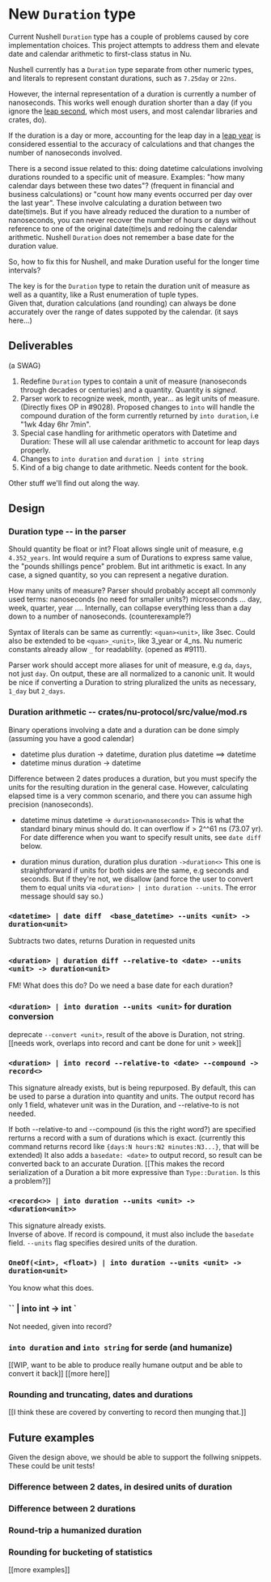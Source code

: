 # New `Duration` type

Current Nushell `Duration` type has a couple of problems caused by core implementation choices.  This project attempts to address them and elevate
date and calendar arithmetic to first-class status in Nu.

Nushell currently has a `Duration` type separate from other numeric types, and literals to represent constant durations, such as `7.25day` or `22ns`.  

However, the internal representation of a duration is currently a number of nanoseconds.  This works well enough duration shorter than a day (if you ignore the [leap second](https://en.wikipedia.org/wiki/Leap_second), which most users, and most calendar libraries and crates, do).

If the duration is a day or more, accounting for the leap day in a [leap year](https://en.wikipedia.org/wiki/Leap_year) is considered essential to the accuracy of calculations and that changes the number of nanoseconds involved.

There is a second issue related to this: doing datetime calculations involving durations rounded to a specific unit of measure.  Examples: "how many calendar days between these two dates"? (frequent in financial and business calculations) or "count how many events occurred per day over the last year".  These involve calculating a duration between two date(time)s. But if you have already reduced the duration to a number of nanoseconds, you can never recover the number of hours or days without reference to one of the original date(time)s and redoing the calendar arithmetic.  Nushell `Duration` does not remember a base date for the duration value.

So, how to fix this for Nushell, and make Duration useful for the longer time intervals?  

The key is for the `Duration` type to retain the duration unit of measure as well as a quantity, like a Rust enumeration of tuple types.  
Given that, duration calculations (and rounding) can always be done accurately over the range of dates suppoted by the calendar. (it says here...)

## Deliverables
(a SWAG)

1. Redefine `Duration` types to contain a unit of measure (nanoseconds through decades or centuries) and a quantity.  Quantity is *signed*.
2. Parser work to recognize week, month, year... as legit units of measure.  (Directly fixes OP in #9028).  Proposed changes to `into` will handle the compound duration of the form currently returned by `into duration`, i.e "1wk 4day 6hr 7min".
3. Special case handling for arithmetic operators with Datetime and Duration:
These will all use calendar arithmetic to account for leap days properly.
4. Changes to `into duration` and `duration | into string`
5. Kind of a big change to date arithmetic.  Needs content for the book.

Other stuff we'll find out along the way.

## Design
### Duration type -- in the parser
Should quantity be float or int?  Float allows single unit of measure, e.g `4.352_years`.  Int would require a sum of Durations to express same value, the "pounds shillings pence" problem.  But int arithmetic is exact.  In any case, a signed quantity, so you can represent a negative duration.

How many units of measure? Parser should probably accept all commonly used terms: nanoseconds (no need for smaller units?) microseconds ... day, week, quarter, year ....  Internally, can collapse everything less than a day down to a number of nanoseconds. (counterexample?)

Syntax of literals can be same as currently: `<quan><unit>`, like 3sec.  Could also be extended to be `<quan>_<unit>`, like 3_year or 4_ns.  Nu numeric constants already allow `_` for readablilty.  (opened as #9111).

Parser work should accept more aliases for unit of measure, e.g `da`, `days`, not just `day`.  On output, these are all normalized to a canonic unit.
It would be nice if converting a Duration to string pluralized the units as necessary, `1_day` but `2_days`.
### Duration arithmetic -- crates/nu-protocol/src/value/mod.rs
Binary operations involving a date and a duration can be done simply (assuming you have a good calendar)
   * datetime plus duration -> datetime, duration plus datetime ==> datetime  
   * datetime minus duration -> datetime  

Difference between 2 dates produces a duration, but you must specify the units for the resulting duration in the general case.  However, calculating elapsed time is a very common scenario, and there you can assume high precision (nanoseconds). 
   * datetime minus datetime -> `duration<nanoseconds>`
   This is what the standard binary minus should do.  It can overflow if > 2^^61 ns (73.07 yr).  
   For date difference when you want to specify result units, see `date diff` below.

   * duration minus duration, duration plus duration   `->duration<>`
   This one is straightforward if units for both sides are the same, e.g seconds and seconds.  But if they're not, we disallow (and force the user to convert them to equal units via `<duration> | into duration --units`.  The error message should say so.)
### `<datetime> | date diff  <base_datetime> --units <unit> -> duration<unit>`
Subtracts two dates, returns Duration in requested units
### `<duration> | duration diff --relative-to <date> --units <unit> -> duration<unit>`
FM! What does this do?  Do we need a base date for each duration?
### `<duration> | into duration --units <unit>` for duration conversion
deprecate `--convert <unit>`, result of the above is Duration, not string.  
[[needs work, overlaps into record and cant be done for unit > week]]
### `<duration> | into record --relative-to <date> --compound -> record<>`
This signature already exists, but is being repurposed.
By default, this can be used to parse a duration into quantity and units.  The output record has only 1 field, whatever unit was in the Duration, and --relative-to is not needed.

If both --relative-to and --compound (is this the right word?) are specified rerturns a record with a sum of durations which is exact.  (currently this command returns record like `{days:N hours:N2 minutes:N3...}`, that will be extended)
It also adds a `basedate: <date>` to output record, so result can be converted back to  an accurate Duration. [[This makes the record serialization of a Duration a bit more expressive than `Type::Duration`.  Is this a problem?]]

### `<record<>> | into duration --units <unit> -> <duration<unit>>`
This signature already exists.  
Inverse of above.  If record is compound, it must also include the `basedate` field.
`--units` flag specifies desired units of the duration.
### `OneOf(<int>, <float>) | into duration --units <unit> -> duration<unit>`
You know what this does.
### ``<duration> | into int -> int `
Not needed, given <duration> into record?
### `into duration` and `into string` for serde (and humanize)
[[WIP, want to be able to produce really humane output and be able to convert it back]]
[[more here]]

### Rounding and truncating, dates and durations
[[I think these are covered by converting to record then munging that.]]
## Future examples
Given the design above, we should be able to support the follwing snippets.  These could be unit tests!

### Difference between 2 dates, in desired units of duration

### Difference between 2 durations

### Round-trip a humanized duration

### Rounding for bucketing of statistics


[[more examples]]